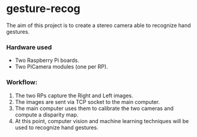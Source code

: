 # gesture-recog
The aim of this project is to create a stereo camera able to recognize hand gestures.
### Hardware used
- Two Raspberry Pi boards.
- Two PiCamera modules (one per RP).
### Workflow:
1. The two RPs capture the Right and Left images.
2. The images are sent via TCP socket to the main computer.
3. The main computer uses them to calibrate the two cameras and compute a disparity map.
4. At this point, computer vision and machine learning techniques will be used to recognize hand gestures.
